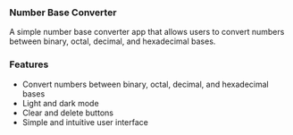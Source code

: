 ### Number Base Converter
A simple number base converter app that allows users to convert numbers between binary, octal, decimal, and hexadecimal bases.

### Features
- Convert numbers between binary, octal, decimal, and hexadecimal bases
- Light and dark mode
- Clear and delete buttons
- Simple and intuitive user interface







